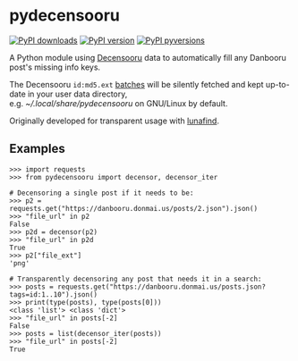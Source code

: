 # pydecensooru

[![PyPI downloads](http://pepy.tech/badge/pydecensooru)](
    http://pepy.tech/project/pydecensooru)
[![PyPI version](https://img.shields.io/pypi/v/pydecensooru.svg)](
    https://pypi.org/projects/pydecensooru)
[![PyPI pyversions](https://img.shields.io/pypi/pyversions/pydecensooru.svg)](
    https://pypi.python.org/pypi/pydecensooru)

A Python module using [Decensooru](https://github.com/friendlyanon/decensooru)
data to automatically fill any Danbooru post's missing info keys.

The Decensooru `id:md5.ext`
[batches](https://github.com/friendlyanon/decensooru/tree/master/batches)
will be silently fetched and kept up-to-date in your user
data directory,  
e.g. *~/.local/share/pydecensooru* on GNU/Linux by default.

Originally developed for transparent usage with
[lunafind](https://github.com/mirukan/lunafind).

## Examples

```python3
>>> import requests                                                                     
>>> from pydecensooru import decensor, decensor_iter 

# Decensoring a single post if it needs to be:
>>> p2 = requests.get("https://danbooru.donmai.us/posts/2.json").json()
>>> "file_url" in p2
False
>>> p2d = decensor(p2)
>>> "file_url" in p2d
True
>>> p2["file_ext"]
'png'

# Transparently decensoring any post that needs it in a search:
>>> posts = requests.get("https://danbooru.donmai.us/posts.json?tags=id:1..10").json()
>>> print(type(posts), type(posts[0]))
<class 'list'> <class 'dict'>
>>> "file_url" in posts[-2]
False
>>> posts = list(decensor_iter(posts))
>>> "file_url" in posts[-2]
True
```
